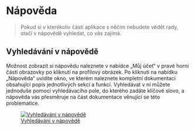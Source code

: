 # Nápověda

> Pokud si v kterékoliv části aplikace s něčím nebudete vědět rady, stačí v nápovědě vyhledat, co vás zajímá.

## Vyhledávání v nápovědě

Možnost zobrazit si nápovědu naleznete v nabídce „Můj účet“ v pravé horní části obrazovky po kliknutí na profilový obrázek. Po kliknutí na nabídku „Nápověda“ uvidíte okno, ve kterém naleznete kompletní dokumentaci obsahující popis jednotlivých sekcí a funkcí. Vyhledávat v ní můžete jednoduše pomocí vyhledávacího pole, do kterého zadáte klíčové slovo, a nápověda vás přesměruje na část dokumentace věnující se této problematice.

<figure>
	<a href="../../../assets/images/napoveda.jpg" title="Vyhledávání v nápovědě" class="glightbox">
		<img loading="lazy" src="../../../assets/images/napoveda.jpg" alt="Vyhledávání v nápovědě" />
		<figcaption>Vyhledávání v nápovědě</figcaption>
	</a>
</figure>